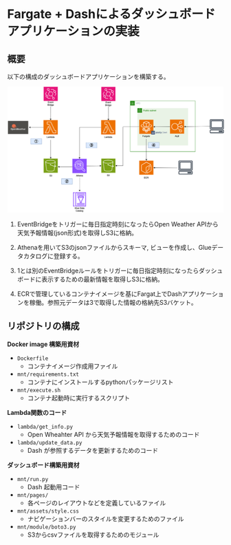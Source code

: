 # Fargate + Dashによるダッシュボードアプリケーションの実装

## 概要
以下の構成のダッシュボードアプリケーションを構築する。

<img src="./images/dash_app.drawio.png">

1. EventBridgeをトリガーに毎日指定時刻になったらOpen Weather APIから天気予報情報(json形式)を取得しS3に格納。

2. Athenaを用いてS3のjsonファイルからスキーマ, ビューを作成し、Glueデータカタログに登録する。

3. 1とは別のEventBridgeルールをトリガーに毎日指定時刻になったらダッシュボードに表示するための最新情報を取得しS3に格納。

4. ECRで管理しているコンテナイメージを基にFargat上でDashアプリケーションを稼働。参照元データは3で取得した情報の格納先S3バケット。



## リポジトリの構成
**Docker image 構築用資材**  
* `Dockerfile`
  * コンテナイメージ作成用ファイル
* `mnt/requirements.txt`
  * コンテナにインストールするpythonパッケージリスト
* `mnt/execute.sh`  
  * コンテナ起動時に実行するスクリプト

**Lambda関数のコード**
* `lambda/get_info.py`
  * Open Wheahter API から天気予報情報を取得するためのコード
* `lambda/update_data.py`
  * Dash が参照するデータを更新するためのコード

**ダッシュボード構築用資材**
* `mnt/run.py`
  * Dash 起動用コード
* `mnt/pages/`  
  * 各ページのレイアウトなどを定義しているファイル
* `mnt/assets/style.css`
  * ナビゲーションバーのスタイルを変更するためのファイル
* `mnt/module/boto3.py` 
  * S3からcsvファイルを取得するためのモジュール
